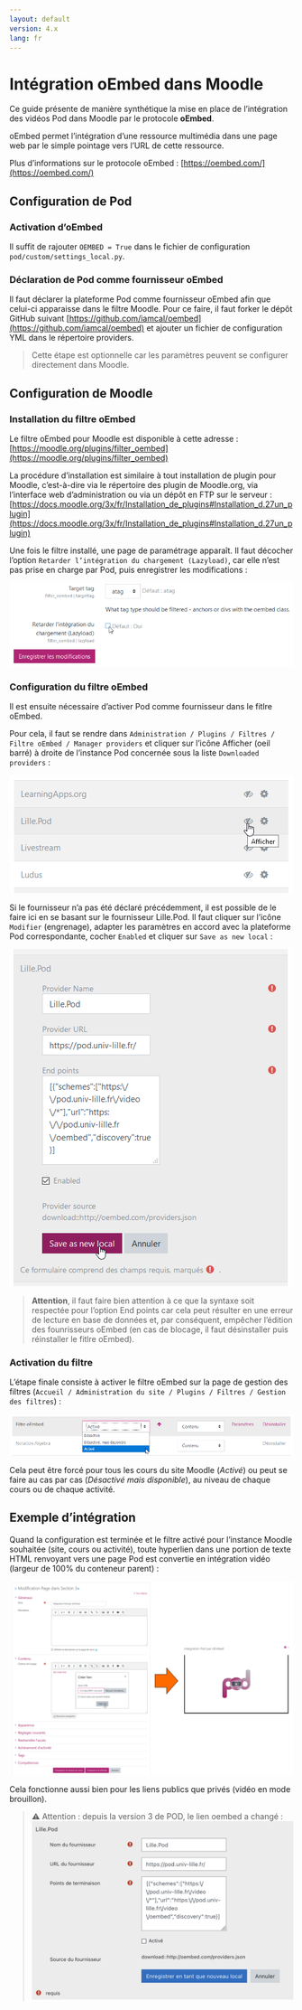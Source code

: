 ```yaml
---
layout: default
version: 4.x
lang: fr
---
```


# Intégration oEmbed dans Moodle

Ce guide présente de manière synthétique la mise en place de l’intégration des vidéos Pod dans Moodle par le protocole **oEmbed**.

oEmbed permet l’intégration d’une ressource multimédia dans une page web par le simple pointage vers l’URL de cette ressource.

Plus d’informations sur le protocole oEmbed : [https://oembed.com/](https://oembed.com/)

## Configuration de Pod

### Activation d’oEmbed

Il suffit de rajouter `OEMBED = True` dans le fichier de configuration `pod/custom/settings_local.py`.

### Déclaration de Pod comme fournisseur oEmbed

Il faut déclarer la plateforme Pod comme fournisseur oEmbed afin que celui-ci apparaisse dans le filtre Moodle.
Pour ce faire, il faut forker le dépôt GitHub suivant [https://github.com/iamcal/oembed](https://github.com/iamcal/oembed) et ajouter un fichier de configuration YML dans le répertoire providers.

> Cette étape est optionnelle car les paramètres peuvent se configurer directement dans Moodle.

## Configuration de Moodle

### Installation du filtre oEmbed

Le filtre oEmbed pour Moodle est disponible à cette adresse : [https://moodle.org/plugins/filter_oembed](https://moodle.org/plugins/filter_oembed)

La procédure d’installation est similaire à tout installation de plugin pour Moodle, c’est-à-dire via le répertoire des plugin de Moodle.org, via l’interface web d’administration ou via un dépôt en FTP sur le serveur : [https://docs.moodle.org/3x/fr/Installation_de_plugins#Installation_d.27un_plugin](https://docs.moodle.org/3x/fr/Installation_de_plugins#Installation_d.27un_plugin)

Une fois le filtre installé, une page de paramétrage apparaît. Il faut décocher l’option `Retarder l’intégration du chargement (Lazyload)`, car elle n’est pas prise en charge par Pod, puis enregistrer les modifications :

![Installation du filtre oEmbed](configuration_screens/oembed1.png)

### Configuration du filtre oEmbed

Il est ensuite nécessaire d’activer Pod comme fournisseur dans le fitlre oEmbed.

Pour cela, il faut se rendre dans `Administration / Plugins / Filtres / Filtre oEmbed / Manager providers` et cliquer sur l’icône Afficher (oeil barré) à droite de l’instance Pod concernée sous la liste `Downloaded providers` :

![Configuration du filtre oEmbed](configuration_screens/oembed2.png)

Si le fournisseur n’a pas été déclaré précédemment, il est possible de le faire ici en se basant sur le fournisseur Lille.Pod. Il faut cliquer sur l’icône `Modifier` (engrenage), adapter les paramètres en accord avec la plateforme Pod correspondante, cocher `Enabled` et cliquer sur `Save as new local` :

![Configuration du filtre oEmbed](configuration_screens/oembed3.png)

> **Attention**, il faut faire bien attention à ce que la syntaxe soit respectée pour l’option End points car cela peut résulter en une erreur de lecture en base de données et, par conséquent, empêcher l’édition des founrisseurs oEmbed (en cas de blocage, il faut désinstaller puis réinstaller le fitlre oEmbed).

### Activation du filtre

L’étape finale consiste à activer le filtre oEmbed sur la page de gestion des filtres (`Accueil / Administration du site / Plugins / Filtres / Gestion des filtres`) :

![Activation du filtre oEmbed](configuration_screens/oembed4.png)

Cela peut être forcé pour tous les cours du site Moodle (_Activé_) ou peut se faire au cas par cas (_Désactivé mais disponible_), au niveau de chaque cours ou de chaque activité.

## Exemple d’intégration

Quand la configuration est terminée et le filtre activé pour l’instance Moodle souhaitée (site, cours ou activité), toute hyperlien dans une portion de texte HTML renvoyant vers une page Pod est convertie en intégration vidéo (largeur de 100% du conteneur parent) :

![Exemple d’intégration](configuration_screens/oembed5.png)

Cela fonctionne aussi bien pour les liens publics que privés (vidéo en mode brouillon).

> ⚠️ Attention : depuis la version 3 de POD, le lien oembed a changé :
> ![Lien oEmbed depuis Pod v3](configuration_screens/oembed6.png)
